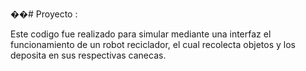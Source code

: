 ��#   P r o y e c t o  :

 Este codigo fue realizado para simular mediante una interfaz el 
funcionamiento de un robot reciclador, el cual recolecta objetos
y los deposita en sus respectivas canecas.
 
